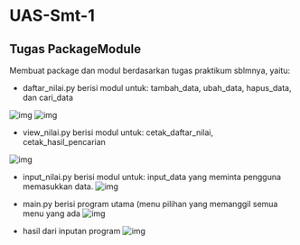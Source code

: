 # UAS-Smt-1

## Tugas PackageModule
Membuat package dan modul berdasarkan tugas praktikum sblmnya, yaitu:

- daftar_nilai.py berisi modul untuk: tambah_data, ubah_data, hapus_data, dan cari_data

![img](Screenshot/ss1.png)
![img](Screenshot/ss2.png)

- view_nilai.py berisi modul untuk: cetak_daftar_nilai, cetak_hasil_pencarian

![img](Screenshot/ss2.png)

- input_nilai.py berisi modul untuk: input_data yang meminta pengguna memasukkan data.
![img](Screenshot/ss2.png)

- main.py berisi program utama (menu pilihan yang memanggil semua menu yang ada
![img](Screenshot/ss2.png)

- hasil dari inputan program 
![img](Screenshot/ss2.png)

